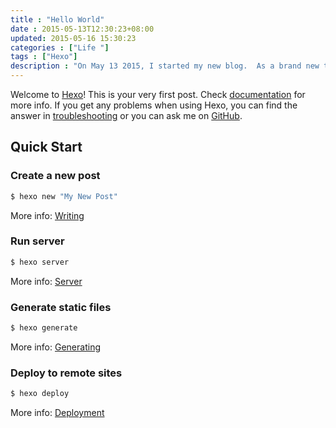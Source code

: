 ```yaml
---
title : "Hello World"
date : 2015-05-13T12:30:23+08:00
updated: 2015-05-16 15:30:23
categories : ["Life "]
tags : ["Hexo"]
description : "On May 13 2015, I started my new blog.  As a brand new trip, I bought my domain and host a page on Github.  This is a `Hello world` post inited by Hexo project."
---
```


Welcome to [Hexo](http://hexo.io/)! This is your very first post. Check [documentation](http://hexo.io/docs/) for more info. If you get any problems when using Hexo, you can find the answer in [troubleshooting](http://hexo.io/docs/troubleshooting.html) or you can ask me on [GitHub](https://github.com/hexojs/hexo/issues).

## Quick Start

### Create a new post

``` bash
$ hexo new "My New Post"
```

More info: [Writing](http://hexo.io/docs/writing.html)

### Run server

``` bash
$ hexo server
```

More info: [Server](http://hexo.io/docs/server.html)

### Generate static files

``` bash
$ hexo generate
```

More info: [Generating](http://hexo.io/docs/generating.html)

### Deploy to remote sites

``` bash
$ hexo deploy
```

More info: [Deployment](http://hexo.io/docs/deployment.html)

